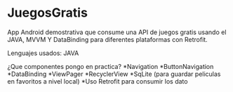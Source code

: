 # JuegosGratis
App Android demostrativa que consume una API de juegos gratis usando el JAVA, MVVM Y DataBinding para diferentes plataformas con Retrofit.

Lenguajes usados: JAVA

¿Que componentes pongo en practica? 
*Navigation 
*ButtonNavigation 
*DataBinding 
*ViewPager 
*RecyclerView 
*SqLite (para guardar peliculas en favoritos a nivel local) 
*Uso Retrofit para consumir los dato
